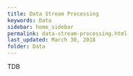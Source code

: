 ```yaml
---
title: Data Stream Processing
keywords: Data
sidebar: home_sidebar
permalink: data-stream-processing.html
last_updated: March 30, 2018
folder: Data
---
```


TDB
